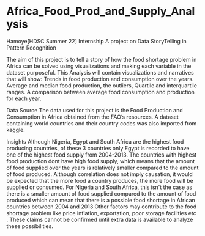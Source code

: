 # Africa_Food_Prod_and_Supply_Analysis

Hamoye[HDSC Summer 22] Internship
A project on Data StoryTelling in Pattern Recognition

The aim of this project is to tell a story of how the food shortage problem in Africa can be solved using visualizations and making each variable in the dataset purposeful. This Analysis will contain visualizations and narratives that will show:
Trends in food production and consumption over the years.
Average and median food production, the outliers, Quartile and interquartile ranges.
A comparison between average food consumption and production for each year.

Data Source
The data used for this project is the Food Production and Consumption in Africa  obtained from the  FAO’s resources. A dataset containing world countries and their country codes was also imported from kaggle.

Insights
Although Nigeria, Egypt and South Africa are the highest food producing countries, of these 3 countries only Egypt is recorded to have one of the highest food supply from 2004-2013.
The countries with highest food production dont have high food supply, which means that the amount of food supplied over the years is relatively smaller compared to the amount of food produced.
Although correlation does not imply causation, it would be expected that the more food a country produces, the more food will be supplied or consumed. For Nigeria and South Africa, this isn't the case as there is a smaller amount of food supplied compared to the amount of food produced which can mean that there is a possible food shortage in African countries between 2004 and 2013
Other factors may contribute to the food shortage problem like price inflation, exportation, poor storage facilities etc . These claims cannot be confirmed until extra data is available to analyze these possibilities.
